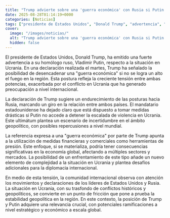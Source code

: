 ```yaml
---
title: "Trump advierte sobre una 'guerra económica' con Rusia si Putin no accede a un alto el fuego"
date: 2025-08-28T01:14:19+0000
categories: [Noticias]
tags: ["presidente de Estados Unidos", "Donald Trump", "advertencia", "Vladimir Putin", "Ucrania", "guerra económica", "tensiones", "escalada de violencia", "medidas financieras", "comerciales", "economía global", "diplomacia internacional", "líderes", "estabilidad geopolítica."]
cover:
  image: "/images/noticias/"
  alt: "Trump advierte sobre una 'guerra económica' con Rusia si Putin no accede a un alto el fuego"
  hidden: false
---
```


El presidente de Estados Unidos, Donald Trump, ha emitido una fuerte advertencia a su homólogo ruso, Vladimir Putin, respecto a la situación en Ucrania. En una declaración realizada el martes, Trump ha señalado la posibilidad de desencadenar una "guerra económica" si no se logra un alto el fuego en la región. Esta postura refleja la creciente tensión entre ambas potencias, exacerbada por el conflicto en Ucrania que ha generado preocupación a nivel internacional.

La declaración de Trump sugiere un endurecimiento de las posturas hacia Rusia, marcando un giro en la relación entre ambos países. El mandatario estadounidense ha dejado claro que está dispuesto a tomar medidas drásticas si Putin no accede a detener la escalada de violencia en Ucrania. Este ultimátum plantea un escenario de incertidumbre en el ámbito geopolítico, con posibles repercusiones a nivel mundial.

La referencia expresa a una "guerra económica" por parte de Trump apunta a la utilización de medidas financieras y comerciales como herramientas de presión. Este enfoque, si se materializa, podría tener consecuencias significativas en la economía global, afectando a múltiples sectores y mercados. La posibilidad de un enfrentamiento de este tipo añade un nuevo elemento de complejidad a la situación en Ucrania y plantea desafíos adicionales para la diplomacia internacional.

En medio de esta tensión, la comunidad internacional observa con atención los movimientos y declaraciones de los líderes de Estados Unidos y Rusia. La situación en Ucrania, con su trasfondo de conflictos históricos y geopolíticos, se convierte en un punto de fricción que pone a prueba la estabilidad geopolítica en la región. En este contexto, la posición de Trump y Putin adquiere una relevancia crucial, con potenciales ramificaciones a nivel estratégico y económico a escala global.
